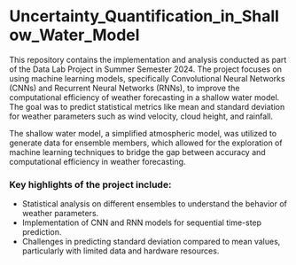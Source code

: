 # Uncertainty_Quantification_in_Shallow_Water_Model

This repository contains the implementation and analysis conducted as part of the Data Lab Project in Summer Semester 2024. The project focuses on using machine learning models, specifically Convolutional Neural Networks (CNNs) and Recurrent Neural Networks (RNNs), to improve the computational efficiency of weather forecasting in a shallow water model. The goal was to predict statistical metrics like mean and standard deviation for weather parameters such as wind velocity, cloud height, and rainfall.

The shallow water model, a simplified atmospheric model, was utilized to generate data for ensemble members, which allowed for the exploration of machine learning techniques to bridge the gap between accuracy and computational efficiency in weather forecasting.

### Key highlights of the project include:

- Statistical analysis on different ensembles to understand the behavior of weather parameters.
- Implementation of CNN and RNN models for sequential time-step prediction.
- Challenges in predicting standard deviation compared to mean values, particularly with limited data and hardware resources.
